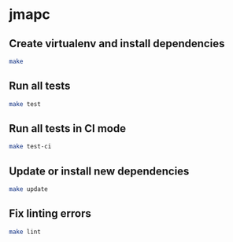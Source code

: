 # jmapc

## Create virtualenv and install dependencies
```sh
make
```

## Run all tests
```sh
make test
```

## Run all tests in CI mode
```sh
make test-ci
```

## Update or install new dependencies
```sh
make update
```

## Fix linting errors
```sh
make lint
```
